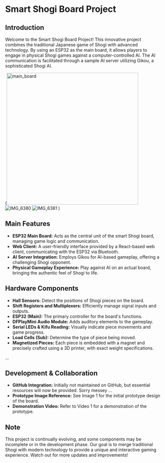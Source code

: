 # Smart Shogi Board Project

## Introduction
Welcome to the Smart Shogi Board Project! This innovative project combines the traditional Japanese game of Shogi with advanced technology. By using an ESP32 as the main board, it allows players to engage in physical Shogi games against a computer-controlled AI. The AI communication is facilitated through a sample AI server utilizing Gikou, a sophisticated Shogi AI.

(<img width="424" alt="main_board" src="https://github.com/miyashita-code/smart_shogi_board_esp/assets/116678712/6c27e11f-9f49-4cfd-99f6-25afe34ea3a7">
![IMG_6380](https://github.com/miyashita-code/smart_shogi_board_esp/assets/116678712/96bffbb3-9ec0-4035-8ef1-90ca2399b5cb)
![IMG_6381](https://github.com/miyashita-code/smart_shogi_board_esp/assets/116678712/503ab837-693b-45e0-b4bc-aa81f26e2c8e)
)

## Main Features
- **ESP32 Main Board:** Acts as the central unit of the smart Shogi board, managing game logic and communication.
- **Web Client:** A user-friendly interface provided by a React-based web client, communicating with the ESP32 via Bluetooth.
- **AI Server Integration:** Employs Gikou for AI-based gameplay, offering a challenging Shogi opponent.
- **Physical Gameplay Experience:** Play against AI on an actual board, bringing the authentic feel of Shogi to life.

## Hardware Components
- **Hall Sensors:** Detect the positions of Shogi pieces on the board.
- **Shift Registers and Multiplexers:** Efficiently manage signal inputs and outputs.
- **ESP32 (Main):** The primary controller for the board's functions.
- **DFPlayMini Audio Module:** Adds auditory elements to the gameplay.
- **Serial LEDs & Kifu Reading:** Visually indicate piece movements and game progress.
- **Load Cells (Sub):** Determine the type of piece being moved.
- **Magnetized Pieces:** Each piece is embedded with a magnet and precisely crafted using a 3D printer, with exact weight specifications.

...

## Development & Collaboration
- **GitHub Integration:** Initially not maintained on GitHub, but essential resources will now be provided. Sorry messey ...
- **Prototype Image Reference:** See Image 1 for the initial prototype design of the board.
- **Demonstration Video:** Refer to Video 1 for a demonstration of the prototype.

## Note
This project is continually evolving, and some components may be incomplete or in the development phase. Our goal is to merge traditional Shogi with modern technology to provide a unique and interactive gaming experience. Watch out for more updates and improvements!

